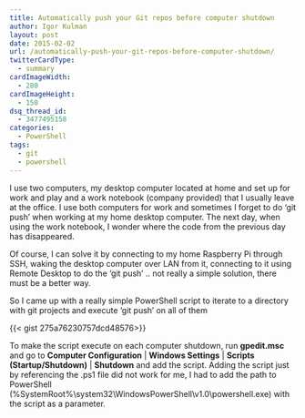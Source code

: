 ```yaml
---
title: Automatically push your Git repos before computer shutdown
author: Igor Kulman
layout: post
date: 2015-02-02
url: /automatically-push-your-git-repos-before-computer-shutdown/
twitterCardType:
  - summary
cardImageWidth:
  - 280
cardImageHeight:
  - 150
dsq_thread_id:
  - 3477495158
categories:
  - PowerShell
tags:
  - git
  - powershell
---
```

I use two computers, my desktop computer located at home and set up for work and play and a work notebook (company provided) that I usually leave at the office. I use both computers for work and sometimes I forget to do &#8216;git push&#8217; when working at my home desktop computer. The next day, when using the work notebook, I wonder where the code from the previous day has disappeared.

Of course, I can solve it by connecting to my home Raspberry Pi through SSH, waking the desktop computer over LAN from it, connecting to it using Remote Desktop to do the &#8216;git push&#8217; .. not really a simple solution, there must be a better way.

So I came up with a really simple PowerShell script to iterate to a directory with git projects and execute &#8216;git push&#8217; on all of them

{{< gist 275a76230757dcd48576>}}

To make the script execute on each computer shutdown, run **gpedit.msc** and go to **Computer Configuration** | **Windows Settings** | **Scripts (Startup/Shutdown)** | **Shutdown** and add the script. Adding the script just by referencing the .ps1 file did not work for me, I had to add the path to PowerShell (%SystemRoot%\system32\WindowsPowerShell\v1.0\powershell.exe) with the script as a parameter.